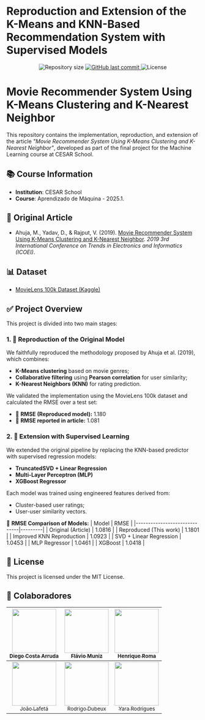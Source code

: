 # Reproduction and Extension of the K-Means and KNN-Based Recommendation System with Supervised Models

<p align="center">

  <img alt="Repository size" src="https://img.shields.io/github/repo-size/Yara-R/Movie-Recommender-System-Using-K-Means-Clustering-AND-K-Nearest-Neighbor-Reproduction-Advancement">

  <a href="https://github.com/Yara-R/Movie-Recommender-System-Using-K-Means-Clustering-AND-K-Nearest-Neighbor-Reproduction-Advancement/commits/main/">
    <img alt="GitHub last commit" src="https://img.shields.io/github/last-commit/Yara-R/Movie-Recommender-System-Using-K-Means-Clustering-AND-K-Nearest-Neighbor-Reproduction-Advancement">
  </a>

  <img alt="License" src="https://img.shields.io/badge/license-MIT-brightgreen">

</p>

# Movie Recommender System Using K-Means Clustering and K-Nearest Neighbor

This repository contains the implementation, reproduction, and extension of the article _"Movie Recommender System Using K-Means Clustering and K-Nearest Neighbor"_, developed as part of the final project for the Machine Learning course at CESAR School.

## 📚 Course Information

- **Institution**: CESAR School
- **Course**: Aprendizado de Máquina - 2025.1.

## 📄 Original Article

- Ahuja, M., Yadav, D., & Rajput, V. (2019). [Movie Recommender System Using K-Means Clustering and K-Nearest Neighbor](https://ieeexplore.ieee.org/abstract/document/8776969/references#references). *2019 3rd International Conference on Trends in Electronics and Informatics (ICOEI)*.

## 📊 Dataset

- [MovieLens 100k Dataset (Kaggle)](https://www.kaggle.com/datasets/prajitdatta/movielens-100k-dataset/data)

## ✅ Project Overview

This project is divided into two main stages:

### 1. 🔁 Reproduction of the Original Model
We faithfully reproduced the methodology proposed by Ahuja et al. (2019), which combines:
- **K-Means clustering** based on movie genres;
- **Collaborative filtering** using **Pearson correlation** for user similarity;
- **K-Nearest Neighbors (KNN)** for rating prediction.

We validated the implementation using the MovieLens 100k dataset and calculated the RMSE over a test set:
- 📌 **RMSE (Reproduced model):** 1.180  
- 📌 **RMSE reported in article:** 1.081  

### 2. 🚀 Extension with Supervised Learning
We extended the original pipeline by replacing the KNN-based predictor with supervised regression models:
- **TruncatedSVD + Linear Regression**
- **Multi-Layer Perceptron (MLP)**
- **XGBoost Regressor**

Each model was trained using engineered features derived from:
- Cluster-based user ratings;
- User-user similarity vectors.

🔎 **RMSE Comparison of Models:**
| Model                         | RMSE    |
|------------------------------|---------|
| Original (Article)           | 1.0816  |
| Reproduced (This work)       | 1.1801  |
| Improved KNN Reproduction    | 1.0923  |
| SVD + Linear Regression      | 1.0453  |
| MLP Regressor                | 1.0461  |
| XGBoost                      | 1.0418  |


## 📄 License

This project is licensed under the MIT License.

## 👥 Colaboradores

| [<img src="https://avatars.githubusercontent.com/u/116604134?v=4" width=115><br><sub>Diego Costa Arruda</sub>](https://github.com/Arrudadiego) | [<img src="https://avatars.githubusercontent.com/u/116359369?v=4" width=115><br><sub>Flávio Muniz</sub>](https://github.com/flavio-muniz) | [<img src="https://avatars.githubusercontent.com/u/112914701?v=4" width=115><br><sub>Henrique Roma</sub>](https://github.com/hhenrique7510) |
| :---: | :---: | :---: |
| [<img src="https://avatars.githubusercontent.com/u/105346791?v=4" width=115><br><sub>João Lafetá</sub>](https://github.com/joaohlafeta) | [<img src="https://avatars.githubusercontent.com/u/83378430?v=4" width=115><br><sub>Rodrigo Dubeux</sub>](https://github.com/Cenafowzin) | [<img src="https://avatars.githubusercontent.com/u/103130662?v=4" width=115><br><sub>Yara Rodrigues</sub>](https://github.com/Yara-R) |

